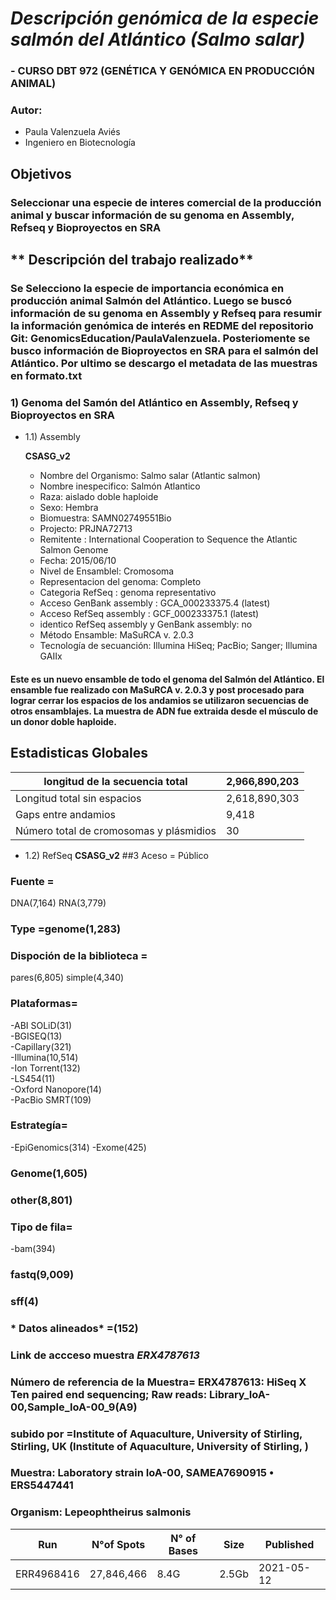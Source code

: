 # ***Descripción genómica de la especie salmón del Atlántico (Salmo salar)***
### - CURSO DBT 972 (GENÉTICA Y GENÓMICA EN PRODUCCIÓN ANIMAL)
### Autor: 
- Paula Valenzuela Aviés
- Ingeniero en Biotecnología

## **Objetivos**
### Seleccionar una especie de interes comercial de la producción animal y buscar información de su genoma en Assembly, Refseq y Bioproyectos en SRA
## ** Descripción del trabajo realizado**
### Se Selecciono la especie de importancia económica en producción animal Salmón del Atlántico. Luego se buscó información de su genoma en Assembly y Refseq para resumir la información genómica de interés en REDME del repositorio Git: GenomicsEducation/PaulaValenzuela. Posteriomente se busco información de Bioproyectos en SRA para el salmón del Atlántico. Por ultimo se descargo el metadata de las muestras en formato.txt

### 1) Genoma del Samón del Atlántico en Assembly, Refseq y Bioproyectos en SRA
- 1.1) Assembly

  **CSASG_v2**
  - Nombre del Organismo: Salmo salar (Atlantic salmon)
  - Nombre inespecifico: Salmón Atlantico
  - Raza: aislado doble haploide 
  - Sexo: Hembra 
  - Biomuestra: SAMN02749551Bio
  - Projecto: PRJNA72713
  - Remitente : International Cooperation to Sequence the Atlantic Salmon Genome
  - Fecha: 2015/06/10
  - Nivel de Ensamblel: Cromosoma
  - Representacion del genoma: Completo
  - Categoria RefSeq : genoma representativo
  - Acceso GenBank assembly : GCA_000233375.4 (latest)
  - Acceso RefSeq assembly : GCF_000233375.1 (latest)
  - identico RefSeq assembly y GenBank assembly: no 
  - Método Ensamble: MaSuRCA v. 2.0.3
  - Tecnología de secuanción: Illumina HiSeq; PacBio; Sanger; Illumina GAIIx

 #### Este es un nuevo ensamble de todo el genoma del Salmón del Atlántico. El ensamble fue realizado con MaSuRCA v. 2.0.3 y post procesado para lograr cerrar los espacios de los andamios se utilizaron secuencias de otros ensamblajes. La muestra de ADN fue extraida desde el músculo de un donor doble haploide. 
 ## Estadisticas Globales
  
  |longitud de la secuencia total| 2,966,890,203| 
  |------------|--------------|
  |Longitud total sin espacios   | 2,618,890,303|
  |Gaps entre andamios| 9,418|  
  |Número total de cromosomas y plásmidios| 30| 
 
- 1.2) RefSeq
  **CSASG_v2**
##3 Aceso = Público
### Fuente =
DNA(7,164)
RNA(3,779)
### Type =genome(1,283)

### Dispoción de la biblioteca =
pares(6,805)
simple(4,340)

### Plataformas=
-ABI SOLiD(31)   
-BGISEQ(13)   
-Capillary(321)   
-Illumina(10,514)   
-Ion Torrent(132)   
-LS454(11)   
-Oxford Nanopore(14)   
-PacBio SMRT(109)  

### Estrategía=
-EpiGenomics(314) 
-Exome(425)

### Genome(1,605)
### other(8,801)
### Tipo de fila=
-bam(394)

### fastq(9,009)
### sff(4)
### * Datos alineados* =(152)
### Link de accceso muestra *ERX4787613*
### Número de referencia de la Muestra= ERX4787613: HiSeq X Ten paired end sequencing; Raw reads: Library_IoA-00,Sample_IoA-00_9(A9)
### subido por =Institute of Aquaculture, University of Stirling, Stirling, UK (Institute of Aquaculture, University of Stirling, )
### Muestra: Laboratory strain IoA-00, SAMEA7690915 • ERS5447441
### Organism: Lepeophtheirus salmonis

|Run	| N°of Spots|	N° of Bases|	Size|	Published|
|----|-----|-----|-----|-----|
|ERR4968416|	27,846,466	|8.4G	|2.5Gb	|2021-05-12|


